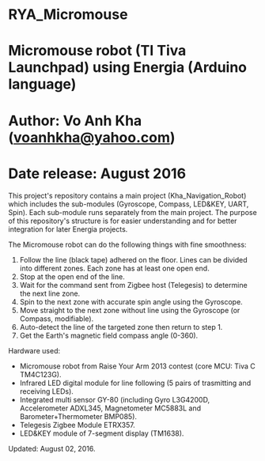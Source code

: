 # RYA_Micromouse
# Micromouse robot (TI Tiva Launchpad) using Energia (Arduino language)
# Author: Vo Anh Kha (voanhkha@yahoo.com)
# Date release: August 2016

This project's repository contains a main project (Kha_Navigation_Robot) which includes the sub-modules (Gyroscope, Compass, LED&KEY, UART, Spin).
Each sub-module runs separately from the main project. The purpose of this repository's structure is for easier understanding and for better integration for later Energia projects.

The Micromouse robot can do the following things with fine smoothness:
1) Follow the line (black tape) adhered on the floor. Lines can be divided into different zones. Each zone has at least one open end.
2) Stop at the open end of the line.
3) Wait for the command sent from Zigbee host (Telegesis) to determine the next line zone.
4) Spin to the next zone with accurate spin angle using the Gyroscope.
5) Move straight to the next zone without line using the Gyroscope (or Compass, modifiable).
6) Auto-detect the line of the targeted zone then return to step 1.
7) Get the Earth's magnetic field compass angle (0-360).

Hardware used:
- Micromouse robot from Raise Your Arm 2013 contest (core MCU: Tiva C TM4C123G).
- Infrared LED digital module for line following (5 pairs of trasmitting and receiving LEDs).
- Integrated multi sensor GY-80 (including Gyro L3G4200D, Accelerometer	ADXL345, Magnetometer MC5883L and Barometer+Thermometer BMP085).
- Telegesis Zigbee Module ETRX357.
- LED&KEY module of 7-segment display (TM1638).

Updated: August 02, 2016.
